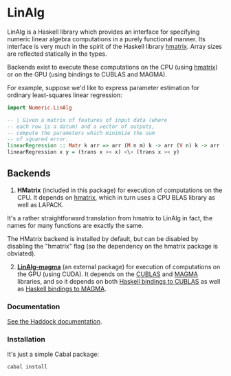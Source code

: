 LinAlg
======

LinAlg is a Haskell library which provides an interface for
specifying numeric linear algebra computations in a purely
functional manner. Its interface is very much in the spirit of the Haskell
library
[hmatrix](http://hackage.haskell.org/package/hmatrix).
Array sizes are reflected statically in the types.

Backends exist to execute these computations on the
CPU (using [hmatrix](http://hackage.haskell.org/package/hmatrix)) or on
the GPU (using bindings to CUBLAS and MAGMA).

For example, suppose we'd like to express parameter estimation
for ordinary least-squares linear regression:

```Haskell
import Numeric.LinAlg

-- | Given a matrix of features of input data (where
-- each row is a datum) and a vector of outputs,
-- compute the parameters which minimize the sum
-- of squared error.
linearRegression :: Matr k arr => arr (M n m) k -> arr (V n) k -> arr (V m) k
linearRegression x y = (trans x >< x) <\> (trans x >< y)
```

Backends
--------

1. **HMatrix** (included in this package)
for execution of computations on the CPU. It depends on 
[hmatrix](http://hackage.haskell.org/package/hmatrix), which
in turn uses a CPU BLAS library as well as LAPACK.

It's a rather straightforward translation from hmatrix to LinAlg in fact,
the names for many functions are exactly the same.

The HMatrix backend is installed by default, but can be disabled
by disabling the "hmatrix" flag (so the dependency on the hmatrix package
is obviated).

2. **[LinAlg-magma](https://github.com/bmsherman/LinAlg-magma)** 
(an external package)
for execution of computations on the GPU (using CUDA). It depends
on the 
[CUBLAS](https://developer.nvidia.com/cuBLAS) and 
[MAGMA](http://icl.cs.utk.edu/magma/) libraries, and so it depends on both
[Haskell bindings to CUBLAS](https://github.com/bmsherman/cublas)
as well as
[Haskell bindings to MAGMA](https://github.com/bmsherman/magma-gpu).

### Documentation

[See the Haddock documentation](http://bmsherman.github.io/haddock/LinAlg/index.html).

### Installation

It's just a simple Cabal package:
```shell
cabal install
```
